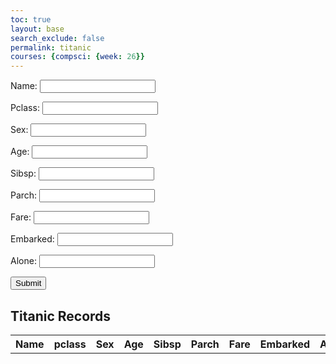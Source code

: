 ```yaml
---
toc: true
layout: base
search_exclude: false
permalink: titanic
courses: {compsci: {week: 26}}
---
```

<!-- Inputs -->
<div>
    <form>
        <p><label>
            Name:
            <input type="text" name="name" id="name" required>
        </label></p>
        <p><label>
            Pclass:
            <input type="text" name="pclass" id="pclass" required>
        </label></p>
        <p><label>
            Sex:
            <input type="text" name="sex" id="sex" required>
        </label></p>
            Age:
            <input type="text" name="age" id="age" required>
        <p><label>
            Sibsp:
            <input type="text" name="sibsp" id="sibsp" required>
        </label></p>
        <p><label>
            Parch:
            <input type="text" name="parch" id="parch" required>
        </label></p>
        <p><label>
            Fare:
            <input type="text" name="fare" id="fare" required>
        </label></p>
        <p><label>
            Embarked:
            <input type="text" name="embarked" id="embarked" required>
        </label></p>
        <p><label>
            Alone:
            <input type="text" name="alone" id="alone" required>
        </label></p>
        <button type="button" onclick="create_user()">Submit</button>
    </form>
</div>

<!-- Table -->
<h2>Titanic Records</h2>
<table id="userTable">
	<tr>
		<th>Name</th>
        <th>pclass</th>
		<th>Sex</th>
		<th>Age</th>
		<th>Sibsp</th>
		<th>Parch</th>
		<th>Fare</th>
        <th>Embarked</th>
        <th>Alone?</th>
	</tr>
</table>

<script>
    //user creation
	function create_user(){
        const name = document.getElementById('name').value;// DEFINE VALUES
        const pclass =  document.getElementById('pclass').value;
        const sex =  document.getElementById('sex').value;
        const age =  document.getElementById('age').value;
        const sibsp = document.getElementById('sibsp').value;
        const parch = document.getElementById('parch').value;
        const fare = document.getElementById('fare').value;
        const embarked = document.getElementById('embarked').value;
        const alone = document.getElementById('alone').value;
        const formData = {
            "name": name,
            "pclass": pclass,
            "sex": sex,
            "age": age,
            "sibsp": sibsp,
            "parch": parch,
            "fare": fare,
            "embarked": embarked,
            "alone": alone,
            // Add other form fields as needed
        };            
        fetch('http://127.0.0.1:8086/api/jokes/create', {

            method: 'POST',
            headers: {
                'Content-Type': 'application/json'
            },
            body: JSON.stringify(formData)
        })
            .then(response => {
                if (response.ok) {
                suvivability()
            } else {
                console.error('User creation failed');
                alert("User Creation failed. Try again.");
            }
        })
        .catch(error => {
            console.error('Error:', error);
        });
    }

	function survivability(user) {
    //run for newest created user to get suvivability outcome.
    }
</script>